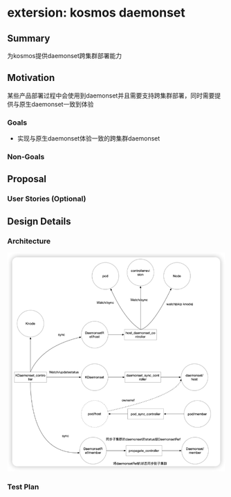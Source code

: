 # extersion: kosmos daemonset

## Summary
为kosmos提供daemonset跨集群部署能力

## Motivation
某些产品部署过程中会使用到daemonset并且需要支持跨集群部署，同时需要提供与原生daemonset一致到体验

### Goals
- 实现与原生daemonset体验一致的跨集群daemonset

### Non-Goals

## Proposal
### User Stories (Optional)

## Design Details
### Architecture
![daemonset architecture](img/arch.png)


### Test Plan
